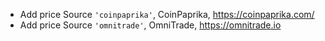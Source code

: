 - Add price Source `'coinpaprika'`, CoinPaprika, https://coinpaprika.com/
- Add price Source `'omnitrade'`, OmniTrade, https://omnitrade.io
